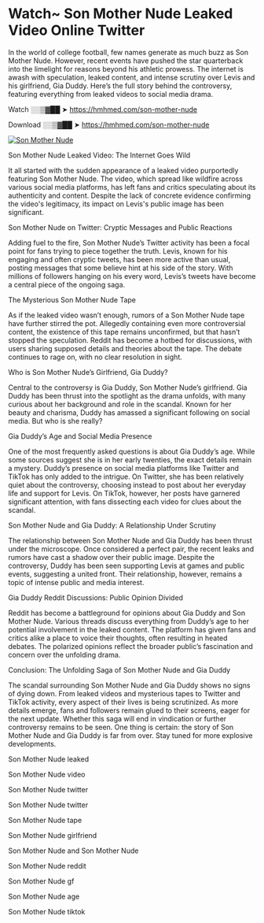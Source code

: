 # Watch~ Son Mother Nude Leaked Video Online Twitter

In the world of college football, few names generate as much buzz as Son Mother Nude. However, recent events have pushed the star quarterback into the limelight for reasons beyond his athletic prowess. The internet is awash with speculation, leaked content, and intense scrutiny over Levis and his girlfriend, Gia Duddy. Here’s the full story behind the controversy, featuring everything from leaked videos to social media drama.

Watch ░░▒▓██ ➤ https://hmhmed.com/son-mother-nude

Download ░░▒▓██ ➤ https://hmhmed.com/son-mother-nude

[![Son Mother Nude](https://i.imgur.com/dJHk4Zq.gif)](https://hmhmed.com/son-mother-nude)

Son Mother Nude Leaked Video: The Internet Goes Wild

It all started with the sudden appearance of a leaked video purportedly featuring Son Mother Nude. The video, which spread like wildfire across various social media platforms, has left fans and critics speculating about its authenticity and content. Despite the lack of concrete evidence confirming the video's legitimacy, its impact on Levis's public image has been significant.

Son Mother Nude on Twitter: Cryptic Messages and Public Reactions

Adding fuel to the fire, Son Mother Nude’s Twitter activity has been a focal point for fans trying to piece together the truth. Levis, known for his engaging and often cryptic tweets, has been more active than usual, posting messages that some believe hint at his side of the story. With millions of followers hanging on his every word, Levis’s tweets have become a central piece of the ongoing saga.

The Mysterious Son Mother Nude Tape

As if the leaked video wasn’t enough, rumors of a Son Mother Nude tape have further stirred the pot. Allegedly containing even more controversial content, the existence of this tape remains unconfirmed, but that hasn’t stopped the speculation. Reddit has become a hotbed for discussions, with users sharing supposed details and theories about the tape. The debate continues to rage on, with no clear resolution in sight.

Who is Son Mother Nude’s Girlfriend, Gia Duddy?

Central to the controversy is Gia Duddy, Son Mother Nude’s girlfriend. Gia Duddy has been thrust into the spotlight as the drama unfolds, with many curious about her background and role in the scandal. Known for her beauty and charisma, Duddy has amassed a significant following on social media. But who is she really?

Gia Duddy’s Age and Social Media Presence

One of the most frequently asked questions is about Gia Duddy’s age. While some sources suggest she is in her early twenties, the exact details remain a mystery. Duddy’s presence on social media platforms like Twitter and TikTok has only added to the intrigue. On Twitter, she has been relatively quiet about the controversy, choosing instead to post about her everyday life and support for Levis. On TikTok, however, her posts have garnered significant attention, with fans dissecting each video for clues about the scandal.

Son Mother Nude and Gia Duddy: A Relationship Under Scrutiny

The relationship between Son Mother Nude and Gia Duddy has been thrust under the microscope. Once considered a perfect pair, the recent leaks and rumors have cast a shadow over their public image. Despite the controversy, Duddy has been seen supporting Levis at games and public events, suggesting a united front. Their relationship, however, remains a topic of intense public and media interest.

Gia Duddy Reddit Discussions: Public Opinion Divided

Reddit has become a battleground for opinions about Gia Duddy and Son Mother Nude. Various threads discuss everything from Duddy’s age to her potential involvement in the leaked content. The platform has given fans and critics alike a place to voice their thoughts, often resulting in heated debates. The polarized opinions reflect the broader public’s fascination and concern over the unfolding drama.

Conclusion: The Unfolding Saga of Son Mother Nude and Gia Duddy

The scandal surrounding Son Mother Nude and Gia Duddy shows no signs of dying down. From leaked videos and mysterious tapes to Twitter and TikTok activity, every aspect of their lives is being scrutinized. As more details emerge, fans and followers remain glued to their screens, eager for the next update. Whether this saga will end in vindication or further controversy remains to be seen. One thing is certain: the story of Son Mother Nude and Gia Duddy is far from over. Stay tuned for more explosive developments.

Son Mother Nude leaked

Son Mother Nude video

Son Mother Nude twitter

Son Mother Nude twitter

Son Mother Nude tape

Son Mother Nude girlfriend

Son Mother Nude and Son Mother Nude

Son Mother Nude reddit

Son Mother Nude gf

Son Mother Nude age

Son Mother Nude tiktok